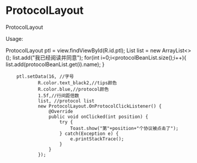 # ProtocolLayout
ProtocolLayout

Usage:

ProtocolLayout ptl = view.findViewById(R.id.ptl);
        List<String> list = new ArrayList<>();
        list.add("我已经阅读并同意");
        for(int i=0;i<protocolBeanList.size();i++){
            list.add(protocolBeanList.get(i).name);
        }

        ptl.setData(16, //字号
                R.color.text_black2,//tips颜色
                R.color.blue,//protocol颜色
                1.5f,//行间距倍数
                list, //protocol list
                new ProtocolLayout.OnProtocolClickListener() {
                    @Override
                    public void onClicked(int position) {
                        try {
                            Toast.show("第"+position+"个协议被点击了");
                        } catch(Exception e) {
                            e.printStackTrace();
                        }
                    }
                });
